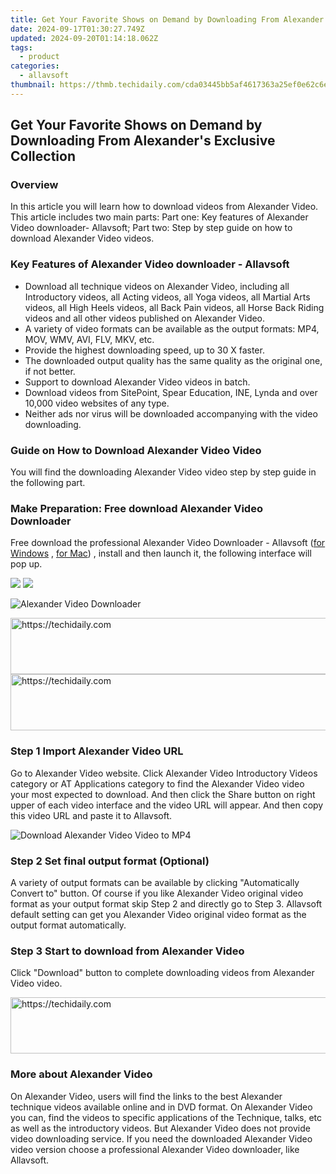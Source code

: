 ```yaml
---
title: Get Your Favorite Shows on Demand by Downloading From Alexander's Exclusive Collection
date: 2024-09-17T01:30:27.749Z
updated: 2024-09-20T01:14:18.062Z
tags:
  - product
categories:
  - allavsoft
thumbnail: https://thmb.techidaily.com/cda03445bb5af4617363a25ef0e62c6e1b665fa4bde7d33e5a5fc0aac172c936.jpg
---
```


## Get Your Favorite Shows on Demand by Downloading From Alexander's Exclusive Collection

### Overview

In this article you will learn how to download videos from Alexander Video. This article includes two main parts: Part one: Key features of Alexander Video downloader- Allavsoft; Part two: Step by step guide on how to download Alexander Video videos.

### Key Features of Alexander Video downloader - Allavsoft

* Download all technique videos on Alexander Video, including all Introductory videos, all Acting videos, all Yoga videos, all Martial Arts videos, all High Heels videos, all Back Pain videos, all Horse Back Riding videos and all other videos published on Alexander Video.
* A variety of video formats can be available as the output formats: MP4, MOV, WMV, AVI, FLV, MKV, etc.
* Provide the highest downloading speed, up to 30 X faster.
* The downloaded output quality has the same quality as the original one, if not better.
* Support to download Alexander Video videos in batch.
* Download videos from SitePoint, Spear Education, INE, Lynda and over 10,000 video websites of any type.
* Neither ads nor virus will be downloaded accompanying with the video downloading.

### Guide on How to Download Alexander Video Video

You will find the downloading Alexander Video video step by step guide in the following part.

### Make Preparation: Free download Alexander Video Downloader

Free download the professional Alexander Video Downloader - Allavsoft ([for Windows](https://tools.techidaily.com/allavsoft/products/) , [for Mac](https://tools.techidaily.com/allavsoft/products/)) , install and then launch it, the following interface will pop up.

[![](https://www.allavsoft.com/how-to/../images/how-to/free-download-win.jpg)](https://tools.techidaily.com/allavsoft/products/) [![](https://www.allavsoft.com/how-to/../images/how-to/free-download-mac.jpg)](https://tools.techidaily.com/allavsoft/products/)

![Alexander Video Downloader](https://www.allavsoft.com/how-to/../images/allavsoft/screen-shot-600.jpg)

<!-- affiliate ads begin -->
<a href="https://aligracehair.sjv.io/c/5597632/1915870/19272" target="_top" id="1915870">
  <img src="//a.impactradius-go.com/display-ad/19272-1915870" border="0" alt="https://techidaily.com" width="728" height="90"/>
</a>
<img height="0" width="0" src="https://aligracehair.sjv.io/i/5597632/1915870/19272" style="position:absolute;visibility:hidden;" border="0" />
<!-- affiliate ads end -->

<!-- affiliate ads begin -->
<a href="https://ephamedtechinc.pxf.io/c/5597632/2137213/26400" target="_top" id="2137213">
  <img src="//a.impactradius-go.com/display-ad/26400-2137213" border="0" alt="https://techidaily.com" width="728" height="90"/>
</a>
<img height="0" width="0" src="https://ephamedtechinc.pxf.io/i/5597632/2137213/26400" style="position:absolute;visibility:hidden;" border="0" />
<!-- affiliate ads end -->

### Step 1 Import Alexander Video URL

Go to Alexander Video website. Click Alexander Video Introductory Videos category or AT Applications category to find the Alexander Video video your most expected to download. And then click the Share button on right upper of each video interface and the video URL will appear. And then copy this video URL and paste it to Allavsoft.

![Download Alexander Video Video to MP4](https://www.allavsoft.com/how-to/../images/how-to/download-rtmp-video/download-rtmp-video.jpg)

### Step 2 Set final output format (Optional)

A variety of output formats can be available by clicking "Automatically Convert to" button. Of course if you like Alexander Video original video format as your output format skip Step 2 and directly go to Step 3\. Allavsoft default setting can get you Alexander Video original video format as the output format automatically.

### Step 3 Start to download from Alexander Video

Click "Download" button to complete downloading videos from Alexander Video video.

<!-- affiliate ads begin -->
<a href="https://appsumo.8odi.net/c/5597632/2144298/7443" target="_top" id="2144298">
  <img src="//a.impactradius-go.com/display-ad/7443-2144298" border="0" alt="https://techidaily.com" width="728" height="90"/>
</a>
<img height="0" width="0" src="https://appsumo.8odi.net/i/5597632/2144298/7443" style="position:absolute;visibility:hidden;" border="0" />
<!-- affiliate ads end -->

### More about Alexander Video

On Alexander Video, users will find the links to the best Alexander technique videos available online and in DVD format. On Alexander Video you can, find the videos to specific applications of the Technique, talks, etc as well as the introductory videos. But Alexander Video does not provide video downloading service. If you need the downloaded Alexander Video video version choose a professional Alexander Video downloader, like Allavsoft.

<ins class="adsbygoogle"
     style="display:block"
     data-ad-format="autorelaxed"
     data-ad-client="ca-pub-7571918770474297"
     data-ad-slot="1223367746"></ins>

<ins class="adsbygoogle"
     style="display:block"
     data-ad-client="ca-pub-7571918770474297"
     data-ad-slot="8358498916"
     data-ad-format="auto"
     data-full-width-responsive="true"></ins>

